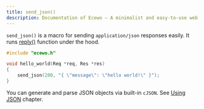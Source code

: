 ```yaml
---
title: send_json()
description: Documentation of Ecewo — A minimalist and easy-to-use web framework for C
---
```


`send_json()` is a macro for sending `application/json` responses easily. It runs [reply()](/api/reply) function under the hood.

```c
#include "ecewo.h"

void hello_world(Req *req, Res *res)
{
    send_json(200, "{ \"message\": \"hello world!\" }");
}
```

You can generate and parse JSON objects via built-in `cJSON`. See [Using JSON](/examples/using-json/) chapter.